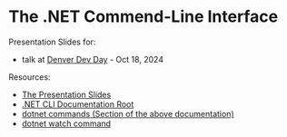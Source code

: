 # The .NET Commend-Line Interface

Presentation Slides for:
- talk at [Denver Dev Day](https://denverdevday.github.io/oct-2024/) - Oct 18, 2024

Resources:
- [The Presentation Slides](https://raelyard.github.io/dotnet-cli/)
- [.NET CLI Documentation Root](https://learn.microsoft.com/en-us/dotnet/core/tools/)
- [dotnet commands (Section of the above documentation)](https://learn.microsoft.com/en-us/dotnet/core/tools/#cli-commands)
- [dotnet watch command](https://learn.microsoft.com/en-us/dotnet/core/tools/dotnet-watch)
